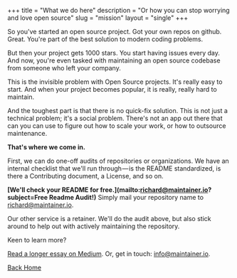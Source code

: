+++
title = "What we do here"
description = "Or how you can stop worrying and love open source"
slug = "mission"
layout = "single"
+++

So you've started an open source project. Got your own repos on github. Great. You're part of the best solution to modern coding problems.

But then your project gets 1000 stars. You start having issues every day. And now, you're even tasked with maintaining an open source codebase from someone who left your company.

This is the invisible problem with Open Source projects.  It's really easy to start. And when your project becomes popular, it is really, really hard to maintain.

And the toughest part is that there is no quick-fix solution. This is not just a technical problem; it's a social problem. There's not an app out there that can you can use to figure out how to scale your work, or how to outsource maintenance.


**That's where we come in.**

First, we can do one-off audits of repositories or organizations. We have an internal checklist that we'll run through — is the README standardized, is there a Contributing document, a License, and so on.

**[We'll check your README for free.](mailto:richard@maintainer.io?subject=Free Readme Audit!)** Simply mail your repository name to [richard@maintainer.io](mailto:richard+readme@maintainer.io).

Our other service is a retainer. We'll do the audit above, but also stick around to help out with actively maintaining the repository.

Keen to learn more?

[Read a longer essay on Medium](https://medium.com/p/f9717e4990ad). Or, get in touch: [info@maintainer.io](mailto:info@maintainer.io).

<p><a  class="btn btn-primary" href="/">Back Home</a></p>
